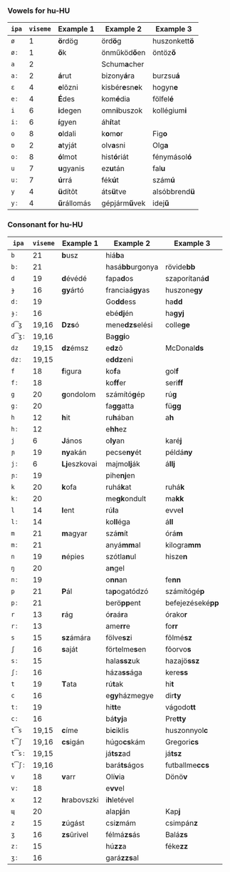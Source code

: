 ### Vowels for hu-HU

| `ipa` | `viseme` | Example 1      | Example 2           | Example 3          |
|-------|----------|----------------|---------------------|--------------------|
| `ø`   | 1        | **ö**rdög      | örd**ö**g           | huszonkett**ö**    |
| `øː`  | 1        | **ő**k         | önműköd**ő**en      | öntöz**ő**         |
| `a`   | 2        |                | Schum**a**cher      |                    |
| `aː`  | 2        | **á**rut       | bizony**á**ra       | burzsu**á**        |
| `ɛ`   | 4        | **e**lõzni     | kisbér**e**sn**e**k | hogyn**e**         |
| `eː`  | 4        | **É**des       | kom**é**dia         | fölfel**é**        |
| `i`   | 6        | **i**degen     | omn**i**buszok      | kollégium**i**     |
| `iː`  | 6        | **í**gyen      | áh**í**tat          |                    |
| `o`   | 8        | **o**ldali     | k**o**m**o**r       | Fig**o**           |
| `ɒ`   | 2        | **a**tyját     | olv**a**sni         | Olg**a**           |
| `oː`  | 8        | **ó**lmot      | hist**ó**riát       | fénymásol**ó**     |
| `u`   | 7        | **u**gyanis    | ez**u**tán          | fal**u**           |
| `uː`  | 7        | **ú**rrá       | fék**ú**t           | szám**ú**          |
| `y`   | 4        | **ü**dítõt     | áts**ü**tve         | alsóbbrend**ü**    |
| `yː`  | 4        | **ű**rállomás  | gépjárm**ű**vek     | idej**ű**          |

### Consonant for hu-HU

| `ipa` | `viseme` | Example 1      | Example 2           | Example 3          |
|-------|----------|----------------|---------------------|--------------------|
| `b`   | 21       | **b**usz       | hiá**b**a           |                    |
| `bː`  | 21       |                | hasá**bb**urgonya   | rövide**bb**       |
| `d`   | 19       | **d**évédé     | fapa**d**os         | szaporítaná**d**   |
| `ɟ`   | 16       | **gy**ártó     | franciaá**gy**as    | huszone**gy**      |
| `dː`  | 19       |                | Go**dd**ess         | ha**dd**           |
| `ɟː`  | 16       |                | ebé**dj**én         | ha**gyj**          |
| `d͡ʒ` | 19,16    | **Dzs**ó       | mene**dzs**elési    | colle**ge**        |
| `d͡ʒː`| 19,16    |                | Ba**ggi**o          |                    |
| `dz`  | 19,15    | **dz**émsz     | e**dz**õ            | McDonal**ds**      |
| `dzː` | 19,15    |                | e**ddz**eni         |                    |
| `f`   | 18       | **f**igura     | ko**f**a            | gol**f**           |
| `fː`  | 18       |                | ko**ff**er          | seri**ff**         |
| `g`   | 20       | **g**ondolom   | számító**g**ép      | rú**g**            |
| `gː`  | 20       |                | fa**gg**atta        | fü**gg**           |
| `h`   | 12       | **h**it        | ru**h**ában         | a**h**             |
| `hː`  | 12       |                | e**hh**ez           |                    |
| `j`   | 6        | **J**ános      | o**ly**an           | karé**j**          |
| `ɲ`   | 19       | **ny**akán     | pecse**ny**ét       | példá**ny**        |
| `jː`  | 6        | **Lj**eszkovai | majmo**lj**ák       | á**llj**           |
| `ɲː`  | 19       |                | pihe**nj**en        |                    |
| `k`   | 20       | **k**ofa       | ruhá**k**at         | ruhá**k**          |
| `kː`  | 20       |                | me**gk**ondult      | ma**kk**           |
| `l`   | 14       | **l**ent       | rú**l**a            | evve**l**          |
| `lː`  | 14       |                | ko**ll**éga         | á**ll**            |
| `m`   | 21       | **m**agyar     | szá**m**ít          | órá**m**           |
| `mː`  | 21       |                | anyá**mm**al        | kilogra**mm**      |
| `n`   | 19       | **n**épies     | szótla**n**ul       | hisze**n**         |
| `ŋ`   | 20       |                | a**n**gel           |                    |
| `nː`  | 19       |                | o**nn**an           | fe**nn**           |
| `p`   | 21       | **P**ál        | ta**p**ogatódzó     | számítógé**p**     |
| `pː`  | 21       |                | berö**pp**ent       | befejezéseké**pp** |
| `r`   | 13       | **r**ág        | ó**r**aá**r**a      | órako**r**         |
| `rː`  | 13       |                | ame**rr**e          | fo**rr**           |
| `s`   | 15       | **sz**ámára    | fölve**sz**i        | fõlmé**sz**        |
| `ʃ`   | 16       | **s**aját      | förtelme**s**en     | fõorvo**s**        |
| `sː`  | 15       |                | hala**ssz**uk       | hazajö**ssz**      |
| `ʃː`  | 16       |                | háza**ss**ága       | kere**ss**         |
| `t`   | 19       | **T**ata       | rú**t**ak           | hi**t**            |
| `c`   | 16       |                | e**gy**házmegye     | dir**ty**          |
| `tː`  | 19       |                | hi**tt**e           | vágodo**tt**       |
| `cː`  | 16       |                | bá**tyj**a          | Pre**tty**         |
| `t͡s` | 19,15    | **c**íme       | bi**c**iklis        | huszonnyol**c**    |
| `t͡ʃ` | 19,16    | **cs**igán     | húgo**cs**kám       | Gregori**cs**      |
| `t͡sː`| 19,15    |                | já**tsz**ad         | já**tsz**          |
| `t͡ʃː`| 19,16    |                | bará**ts**ágos      | futballme**ccs**   |
| `v`   | 18       | **v**arr       | Olí**v**ia          | Dönö**v**          |
| `vː`  | 18       |                | e**vv**el           |                    |
| `x`   | 12       | **h**rabovszki | i**h**letével       |                    |
| `ɰ`   | 20       |                | alap**j**án         | Kap**j**           |
| `z`   | 15       | **z**úgást     | csi**z**mám         | csimpán**z**       |
| `ʒ`   | 16       | **zs**ûrivel   | félmá**zs**ás       | Balá**zs**         |
| `zː`  | 15       |                | hú**zz**a           | féke**zz**         |
| `ʒː`  | 16       |                | gará**zzs**al       |                    |
